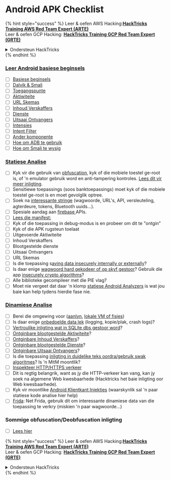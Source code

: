 # Android APK Checklist

{% hint style="success" %}
Leer & oefen AWS Hacking:<img src="/.gitbook/assets/arte.png" alt="" data-size="line">[**HackTricks Training AWS Red Team Expert (ARTE)**](https://training.hacktricks.xyz/courses/arte)<img src="/.gitbook/assets/arte.png" alt="" data-size="line">\
Leer & oefen GCP Hacking: <img src="/.gitbook/assets/grte.png" alt="" data-size="line">[**HackTricks Training GCP Red Team Expert (GRTE)**<img src="/.gitbook/assets/grte.png" alt="" data-size="line">](https://training.hacktricks.xyz/courses/grte)

<details>

<summary>Ondersteun HackTricks</summary>

* Kyk na die [**subskripsie planne**](https://github.com/sponsors/carlospolop)!
* **Sluit aan by die** 💬 [**Discord groep**](https://discord.gg/hRep4RUj7f) of die [**telegram groep**](https://t.me/peass) of **volg** ons op **Twitter** 🐦 [**@hacktricks\_live**](https://twitter.com/hacktricks\_live)**.**
* **Deel hacking truuks deur PRs in te dien na die** [**HackTricks**](https://github.com/carlospolop/hacktricks) en [**HackTricks Cloud**](https://github.com/carlospolop/hacktricks-cloud) github repos.

</details>
{% endhint %}

### [Leer Android basiese beginsels](android-app-pentesting/#2-android-application-fundamentals)

* [ ] [Basiese beginsels](android-app-pentesting/#fundamentals-review)
* [ ] [Dalvik & Smali](android-app-pentesting/#dalvik--smali)
* [ ] [Toegangspunte](android-app-pentesting/#application-entry-points)
* [ ] [Aktiwiteite](android-app-pentesting/#launcher-activity)
* [ ] [URL Skemas](android-app-pentesting/#url-schemes)
* [ ] [Inhoud Verskaffers](android-app-pentesting/#services)
* [ ] [Dienste](android-app-pentesting/#services-1)
* [ ] [Uitsaai Ontvangers](android-app-pentesting/#broadcast-receivers)
* [ ] [Intensies](android-app-pentesting/#intents)
* [ ] [Intent Filter](android-app-pentesting/#intent-filter)
* [ ] [Ander komponente](android-app-pentesting/#other-app-components)
* [ ] [Hoe om ADB te gebruik](android-app-pentesting/#adb-android-debug-bridge)
* [ ] [Hoe om Smali te wysig](android-app-pentesting/#smali)

### [Statiese Analise](android-app-pentesting/#static-analysis)

* [ ] Kyk vir die gebruik van [obfuscation](android-checklist.md#some-obfuscation-deobfuscation-information), kyk of die mobiele toestel ge-root is, of 'n emulator gebruik word en anti-tampering kontroles. [Lees dit vir meer inligting](android-app-pentesting/#other-checks).
* [ ] Sensitiewe toepassings (soos banktoepassings) moet kyk of die mobiele toestel ge-root is en moet gevolglik optree.
* [ ] Soek na [interessante stringe](android-app-pentesting/#looking-for-interesting-info) (wagwoorde, URL's, API, versleuteling, agterdeure, tokens, Bluetooth uuids...).
* [ ] Spesiale aandag aan [firebase ](android-app-pentesting/#firebase)APIs.
* [ ] [Lees die manifest:](android-app-pentesting/#basic-understanding-of-the-application-manifest-xml)
* [ ] Kyk of die toepassing in debug-modus is en probeer om dit te "ontgin"
* [ ] Kyk of die APK rugsteun toelaat
* [ ] Uitgevoerde Aktiwiteite
* [ ] Inhoud Verskaffers
* [ ] Blootgestelde dienste
* [ ] Uitsaai Ontvangers
* [ ] URL Skemas
* [ ] Is die toepassing s[aving data insecurely internally or externally](android-app-pentesting/#insecure-data-storage)?
* [ ] Is daar enige [wagwoord hard gekodeer of op skyf gestoor](android-app-pentesting/#poorkeymanagementprocesses)? Gebruik die app [insecurely crypto algorithms](android-app-pentesting/#useofinsecureandordeprecatedalgorithms)?
* [ ] Alle biblioteke gecompileer met die PIE vlag?
* [ ] Moet nie vergeet dat daar 'n klomp [statiese Android Analyzers](android-app-pentesting/#automatic-analysis) is wat jou baie kan help tydens hierdie fase nie.

### [Dinamiese Analise](android-app-pentesting/#dynamic-analysis)

* [ ] Berei die omgewing voor ([aanlyn](android-app-pentesting/#online-dynamic-analysis), [lokale VM of fisies](android-app-pentesting/#local-dynamic-analysis))
* [ ] Is daar enige [onbedoelde data lek](android-app-pentesting/#unintended-data-leakage) (logging, kopie/plak, crash logs)?
* [ ] [Vertroulike inligting wat in SQLite dbs gestoor word](android-app-pentesting/#sqlite-dbs)?
* [ ] [Ontginbare blootgestelde Aktiwiteite](android-app-pentesting/#exploiting-exported-activities-authorisation-bypass)?
* [ ] [Ontginbare Inhoud Verskaffers](android-app-pentesting/#exploiting-content-providers-accessing-and-manipulating-sensitive-information)?
* [ ] [Ontginbare blootgestelde Dienste](android-app-pentesting/#exploiting-services)?
* [ ] [Ontginbare Uitsaai Ontvangers](android-app-pentesting/#exploiting-broadcast-receivers)?
* [ ] Is die toepassing [inligting in duidelike teks oordra/gebruik swak algoritmes](android-app-pentesting/#insufficient-transport-layer-protection)? Is 'n MitM moontlik?
* [ ] [Inspekteer HTTP/HTTPS verkeer](android-app-pentesting/#inspecting-http-traffic)
* [ ] Dit is regtig belangrik, want as jy die HTTP-verkeer kan vang, kan jy soek na algemene Web kwesbaarhede (Hacktricks het baie inligting oor Web kwesbaarhede).
* [ ] Kyk vir moontlike [Android Klientkant Injekties](android-app-pentesting/#android-client-side-injections-and-others) (waarskynlik sal 'n paar statiese kode analise hier help)
* [ ] [Frida](android-app-pentesting/#frida): Net Frida, gebruik dit om interessante dinamiese data van die toepassing te verkry (miskien 'n paar wagwoorde...)

### Sommige obfuscation/Deobfuscation inligting

* [ ] [Lees hier](android-app-pentesting/#obfuscating-deobfuscating-code)

{% hint style="success" %}
Leer & oefen AWS Hacking:<img src="/.gitbook/assets/arte.png" alt="" data-size="line">[**HackTricks Training AWS Red Team Expert (ARTE)**](https://training.hacktricks.xyz/courses/arte)<img src="/.gitbook/assets/arte.png" alt="" data-size="line">\
Leer & oefen GCP Hacking: <img src="/.gitbook/assets/grte.png" alt="" data-size="line">[**HackTricks Training GCP Red Team Expert (GRTE)**<img src="/.gitbook/assets/grte.png" alt="" data-size="line">](https://training.hacktricks.xyz/courses/grte)

<details>

<summary>Ondersteun HackTricks</summary>

* Kyk na die [**subskripsie planne**](https://github.com/sponsors/carlospolop)!
* **Sluit aan by die** 💬 [**Discord groep**](https://discord.gg/hRep4RUj7f) of die [**telegram groep**](https://t.me/peass) of **volg** ons op **Twitter** 🐦 [**@hacktricks\_live**](https://twitter.com/hacktricks\_live)**.**
* **Deel hacking truuks deur PRs in te dien na die** [**HackTricks**](https://github.com/carlospolop/hacktricks) en [**HackTricks Cloud**](https://github.com/carlospolop/hacktricks-cloud) github repos.

</details>
{% endhint %}
